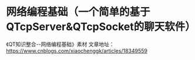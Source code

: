 # 网络编程基础（一个简单的基于QTcpServer&QTcpSocket的聊天软件）
《QT知识整合--网络编程基础》素材
文章地址：
https://www.cnblogs.com/xiaochenggk/articles/18349559
